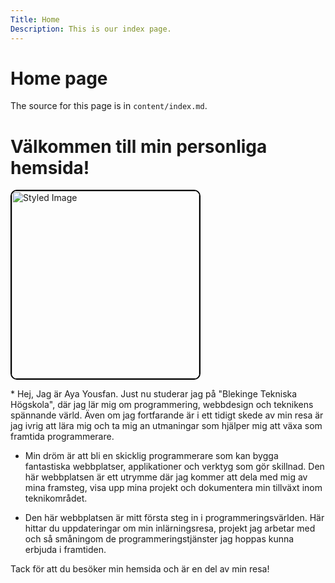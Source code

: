 ```yaml
---
Title: Home
Description: This is our index page.
---
```


Home page
==========================

The source for this page is in `content/index.md`.
<h1 class="my-title"> Välkommen till min personliga hemsida!</h1>
<div class="container">

<img src="image/IMG-Aya.jpg" alt="Styled Image" style="width: 300px; border: 2px solid black; border-radius: 10px;">
<p>
* Hej, Jag är Aya Yousfan.
  Just nu studerar jag på "Blekinge Tekniska Högskola", där jag lär mig om programmering, webbdesign och teknikens spännande värld. Även om jag fortfarande är i ett tidigt skede av min resa är jag ivrig att lära mig och ta mig an utmaningar som hjälper mig att växa som framtida programmerare.

* Min dröm är att bli en skicklig programmerare som kan bygga fantastiska webbplatser, applikationer och verktyg som gör skillnad. Den här webbplatsen är ett utrymme där jag kommer att dela med mig av mina framsteg, visa upp mina projekt och dokumentera min tillväxt inom teknikområdet.

* Den här webbplatsen är mitt första steg in i programmeringsvärlden. Här hittar du uppdateringar om min inlärningsresa, projekt jag arbetar med och så småningom de programmeringstjänster jag hoppas kunna erbjuda i framtiden.
</p>
</div>

Tack för att du besöker min hemsida och är en del av min resa!
